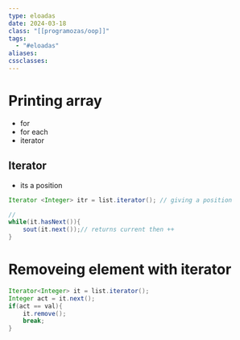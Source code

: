 ```yaml
---
type: eloadas
date: 2024-03-18
class: "[[programozas/oop]]"
tags:
  - "#eloadas"
aliases: 
cssclasses:
---
```

# Printing array

- for
- for each
- iterator
## Iterator
- its a position
```java
Iterator <Integer> itr = list.iterator(); // giving a position

//
while(it.hasNext()){
	sout(it.next());// returns current then ++
}

```


# Removeing element with iterator

```java
Iterator<Integer> it = list.iterator();
Integer act = it.next();
if(act == val){
	it.remove();
	break;
}
```

